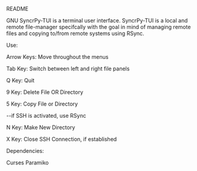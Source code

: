 README

GNU SyncrPy-TUI is a terminal user interface. SyncrPy-TUI is a local and
remote file-manager specifcally with the goal in mind of managing remote
files and copying to/from remote systems using RSync.

Use:

Arrow Keys: Move throughout the menus

Tab Key: Switch between left and right file panels

Q Key: Quit

9 Key: Delete File OR Directory

5 Key: Copy File or Directory

--if SSH is activated, use RSync

N Key: Make New Directory

X Key: Close SSH Connection, if established

Dependencies:

Curses
Paramiko
